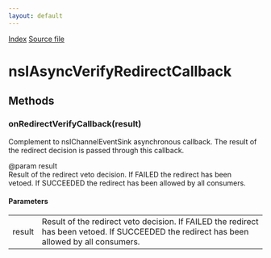 ```yaml
---
layout: default
---
```

<div id='links'><a href="../index.html">Index</a>
<a href="http://dxr.mozilla.org/mozilla-central/source/netwerk/base/public/nsIAsyncVerifyRedirectCallback.idl">Source file</a>
</div>

# nsIAsyncVerifyRedirectCallback #

## Methods ##

### onRedirectVerifyCallback(result) ###
  
Complement to nsIChannelEventSink asynchronous callback. The result of  
the redirect decision is passed through this callback.  
  
@param result  
   Result of the redirect veto decision. If FAILED the redirect has been  
   vetoed. If SUCCEEDED the redirect has been allowed by all consumers.  
  

#### Parameters ####

<table>

<tr>
<td>result</td>
<td>   Result of the redirect veto decision. If FAILED the redirect has been  
   vetoed. If SUCCEEDED the redirect has been allowed by all consumers.  
</td>
</tr>

</table>
